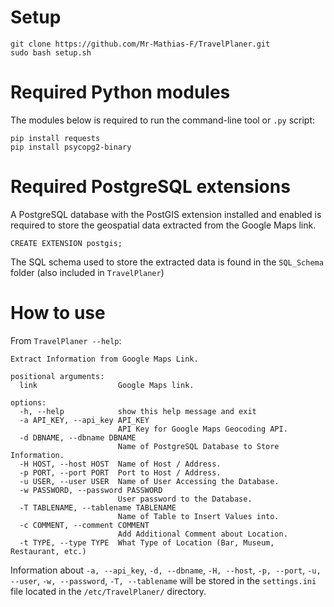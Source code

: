 # Setup

```
git clone https://github.com/Mr-Mathias-F/TravelPlaner.git
sudo bash setup.sh
```

# Required Python modules

The modules below is required to run the command-line tool or `.py` script:

```
pip install requests
pip install psycopg2-binary
```

# Required PostgreSQL extensions

A PostgreSQL database with the PostGIS extension installed and enabled is required to store the geospatial data extracted from the Google Maps link.

```
CREATE EXTENSION postgis;
```

The SQL schema used to store the extracted data is found in the `SQL_Schema` folder (also included in `TravelPlaner`)

# How to use

From `TravelPlaner --help`:

```
Extract Information from Google Maps Link.

positional arguments:
  link                  Google Maps link.

options:
  -h, --help            show this help message and exit
  -a API_KEY, --api_key API_KEY
                        API Key for Google Maps Geocoding API.
  -d DBNAME, --dbname DBNAME
                        Name of PostgreSQL Database to Store Information.
  -H HOST, --host HOST  Name of Host / Address.
  -p PORT, --port PORT  Port to Host / Address.
  -u USER, --user USER  Name of User Accessing the Database.
  -w PASSWORD, --password PASSWORD
                        User password to the Database.
  -T TABLENAME, --tablename TABLENAME
                        Name of Table to Insert Values into.
  -c COMMENT, --comment COMMENT
                        Add Additional Comment about Location.
  -t TYPE, --type TYPE  What Type of Location (Bar, Museum, Restaurant, etc.)
```
Information about `-a, --api_key`, `-d, --dbname`, `-H, --host`, `-p, --port`, `-u, --user`, `-w, --password`, `-T, --tablename` will be stored in the `settings.ini` file located in the `/etc/TravelPlaner/` directory.
